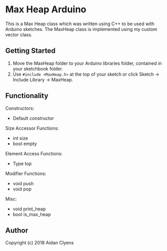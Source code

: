 # Max Heap Arduino
This is a Max Heap class which was written using C++ to be used with Arduino sketches. The MaxHeap class is implemented using my custom vector class.

## Getting Started
1. Move the MaxHeap folder to your Arduino libraries folder, contained in your sketchbook folder.
2. Use `#include <MaxHeap.h>` at the top of your sketch or click Sketch -> Include Library -> MaxHeap.

## Functionality
Constructors:
- Default constructor

Size Accessor Functions:
- int size
- bool empty

Element Access Functions:
- Type top

Modifier Functions:
- void push
- void pop

Misc:
- void print_heap
- bool is_max_heap

## Author
Copyright (c) 2018 Aidan Clyens
